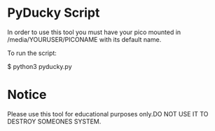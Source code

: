  # PyDucky Script

In order to use this tool you must have
your pico mounted in /media/YOURUSER/PICONAME
with its default name.

To run the script:

$ python3 pyducky.py

# Notice

Please use this tool for educational purposes
only.DO NOT USE IT TO DESTROY SOMEONES SYSTEM.

